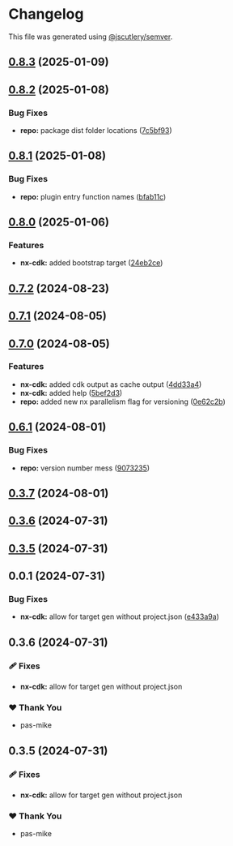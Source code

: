 # Changelog

This file was generated using [@jscutlery/semver](https://github.com/jscutlery/semver).

## [0.8.3](https://github.com/plastic-ant/packages/nx-cdk/compare/nx-cdk@0.8.2...nx-cdk@0.8.3) (2025-01-09)

## [0.8.2](https://github.com/plastic-ant/packages/compare/nx-cdk@0.8.1...nx-cdk@0.8.2) (2025-01-08)


### Bug Fixes

* **repo:** package dist folder locations ([7c5bf93](https://github.com/plastic-ant/packages/commit/7c5bf93c8f7a7627e4519908c82de712056cf42b))

## [0.8.1](https://github.com/plastic-ant/packages/compare/nx-cdk@0.8.0...nx-cdk@0.8.1) (2025-01-08)


### Bug Fixes

* **repo:** plugin entry function names ([bfab11c](https://github.com/plastic-ant/packages/commit/bfab11c76f377adf1713711877fa89bfa530d0e1))

## [0.8.0](https://github.com/plastic-ant/packages/compare/nx-cdk@0.7.2...nx-cdk@0.8.0) (2025-01-06)


### Features

* **nx-cdk:** added bootstrap target ([24eb2ce](https://github.com/plastic-ant/packages/commit/24eb2cedf00df510f46280d873c49e821498dabd))

## [0.7.2](https://github.com/plastic-ant/packages/compare/nx-cdk@0.7.1...nx-cdk@0.7.2) (2024-08-23)

## [0.7.1](https://github.com/plastic-ant/packages/compare/nx-cdk@0.7.0...nx-cdk@0.7.1) (2024-08-05)

## [0.7.0](https://github.com/plastic-ant/packages/compare/nx-cdk@0.6.1...nx-cdk@0.7.0) (2024-08-05)


### Features

* **nx-cdk:** added cdk output as cache output ([4dd33a4](https://github.com/plastic-ant/packages/commit/4dd33a474ddc83ed17c189973a239b5660769e57))
* **nx-cdk:** added help ([5bef2d3](https://github.com/plastic-ant/packages/commit/5bef2d3beaf1a28ada35d412c3fde3ef2d34265e))
* **repo:** added new nx parallelism flag for versioning ([0e62c2b](https://github.com/plastic-ant/packages/commit/0e62c2b707c848e29575d375347db7c76dc331b9))

## [0.6.1](https://github.com/plastic-ant/packages/compare/nx-cdk@0.6.0...nx-cdk@0.6.1) (2024-08-01)


### Bug Fixes

* **repo:** version number mess ([9073235](https://github.com/plastic-ant/packages/commit/9073235aed6b2508f424eca65e62167495d63fbd))

## [0.3.7](https://github.com/plastic-ant/packages/compare/nx-cdk@0.3.6...nx-cdk@0.3.7) (2024-08-01)

## [0.3.6](https://github.com/plastic-ant/nx-cdk/compare/nx-cdk@0.3.5...nx-cdk@0.3.6) (2024-07-31)

## [0.3.5](https://github.com/plastic-ant/nx-cdk/compare/nx-cdk@0.3.4...nx-cdk@0.3.5) (2024-07-31)

## 0.0.1 (2024-07-31)


### Bug Fixes

* **nx-cdk:** allow for target gen without project.json ([e433a9a](https://github.com/plastic-ant/nx-cdk/commit/e433a9a66d1821799648c7b26d0ec5232cac83b7))

## 0.3.6 (2024-07-31)


### 🩹 Fixes

- **nx-cdk:** allow for target gen without project.json


### ❤️  Thank You

- pas-mike

## 0.3.5 (2024-07-31)


### 🩹 Fixes

- **nx-cdk:** allow for target gen without project.json


### ❤️  Thank You

- pas-mike